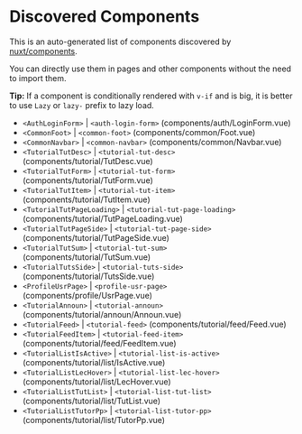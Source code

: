 # Discovered Components

This is an auto-generated list of components discovered by [nuxt/components](https://github.com/nuxt/components).

You can directly use them in pages and other components without the need to import them.

**Tip:** If a component is conditionally rendered with `v-if` and is big, it is better to use `Lazy` or `lazy-` prefix to lazy load.

- `<AuthLoginForm>` | `<auth-login-form>` (components/auth/LoginForm.vue)
- `<CommonFoot>` | `<common-foot>` (components/common/Foot.vue)
- `<CommonNavbar>` | `<common-navbar>` (components/common/Navbar.vue)
- `<TutorialTutDesc>` | `<tutorial-tut-desc>` (components/tutorial/TutDesc.vue)
- `<TutorialTutForm>` | `<tutorial-tut-form>` (components/tutorial/TutForm.vue)
- `<TutorialTutItem>` | `<tutorial-tut-item>` (components/tutorial/TutItem.vue)
- `<TutorialTutPageLoading>` | `<tutorial-tut-page-loading>` (components/tutorial/TutPageLoading.vue)
- `<TutorialTutPageSide>` | `<tutorial-tut-page-side>` (components/tutorial/TutPageSide.vue)
- `<TutorialTutSum>` | `<tutorial-tut-sum>` (components/tutorial/TutSum.vue)
- `<TutorialTutsSide>` | `<tutorial-tuts-side>` (components/tutorial/TutsSide.vue)
- `<ProfileUsrPage>` | `<profile-usr-page>` (components/profile/UsrPage.vue)
- `<TutorialAnnoun>` | `<tutorial-announ>` (components/tutorial/announ/Announ.vue)
- `<TutorialFeed>` | `<tutorial-feed>` (components/tutorial/feed/Feed.vue)
- `<TutorialFeedItem>` | `<tutorial-feed-item>` (components/tutorial/feed/FeedItem.vue)
- `<TutorialListIsActive>` | `<tutorial-list-is-active>` (components/tutorial/list/IsActive.vue)
- `<TutorialListLecHover>` | `<tutorial-list-lec-hover>` (components/tutorial/list/LecHover.vue)
- `<TutorialListTutList>` | `<tutorial-list-tut-list>` (components/tutorial/list/TutList.vue)
- `<TutorialListTutorPp>` | `<tutorial-list-tutor-pp>` (components/tutorial/list/TutorPp.vue)
